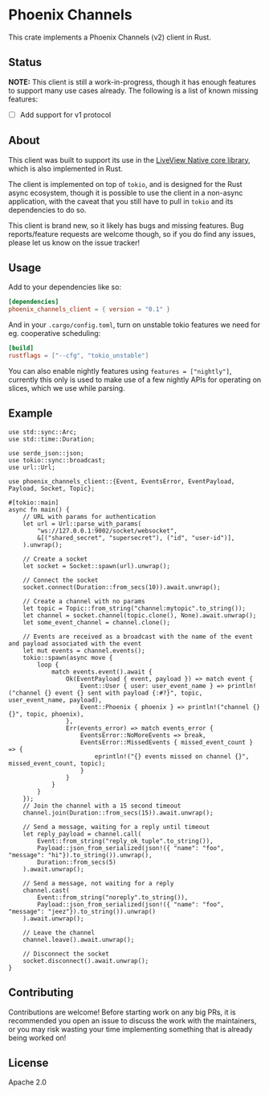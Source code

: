 # Phoenix Channels

This crate implements a Phoenix Channels (v2) client in Rust.

## Status

**NOTE:** This client is still a work-in-progress, though it has enough features to support many
use cases already. The following is a list of known missing features:

- [ ] Add support for v1 protocol

## About

This client was built to support its use in the [LiveView Native core library](https://github.com/liveview-native/liveview-native-core),
which is also implemented in Rust.

The client is implemented on top of `tokio`, and is designed for the Rust async ecosystem, though it is possible to use the
client in a non-async application, with the caveat that you still have to pull in `tokio` and its dependencies to do so.

This client is brand new, so it likely has bugs and missing features. Bug reports/feature requests are welcome though, so
if you do find any issues, please let us know on the issue tracker!

## Usage

Add to your dependencies like so:

```toml
[dependencies]
phoenix_channels_client = { version = "0.1" }
```

And in your `.cargo/config.toml`, turn on unstable tokio features we need for eg. cooperative scheduling:

```toml
[build]
rustflags = ["--cfg", "tokio_unstable"]
```

You can also enable nightly features using `features = ["nightly"]`, currently this only is used to make use of a few
nightly APIs for operating on slices, which we use while parsing.

## Example

```rust,no_run
use std::sync::Arc;
use std::time::Duration;

use serde_json::json;
use tokio::sync::broadcast;
use url::Url;

use phoenix_channels_client::{Event, EventsError, EventPayload, Payload, Socket, Topic};

#[tokio::main]
async fn main() {
    // URL with params for authentication
    let url = Url::parse_with_params(
        "ws://127.0.0.1:9002/socket/websocket",
        &[("shared_secret", "supersecret"), ("id", "user-id")],
    ).unwrap();

    // Create a socket
    let socket = Socket::spawn(url).unwrap();

    // Connect the socket
    socket.connect(Duration::from_secs(10)).await.unwrap();

    // Create a channel with no params
    let topic = Topic::from_string("channel:mytopic".to_string());
    let channel = socket.channel(topic.clone(), None).await.unwrap();
    let some_event_channel = channel.clone();

    // Events are received as a broadcast with the name of the event and payload associated with the event
    let mut events = channel.events();
    tokio::spawn(async move {
        loop {
            match events.event().await {
                Ok(EventPayload { event, payload }) => match event {
                    Event::User { user: user_event_name } => println!("channel {} event {} sent with payload {:#?}", topic, user_event_name, payload),
                    Event::Phoenix { phoenix } => println!("channel {} {}", topic, phoenix),
                },
                Err(events_error) => match events_error {
                    EventsError::NoMoreEvents => break,
                    EventsError::MissedEvents { missed_event_count } => {
                        eprintln!("{} events missed on channel {}", missed_event_count, topic);
                    }
                }
            }
        }
    });
    // Join the channel with a 15 second timeout
    channel.join(Duration::from_secs(15)).await.unwrap();

    // Send a message, waiting for a reply until timeout
    let reply_payload = channel.call(
        Event::from_string("reply_ok_tuple".to_string()),
        Payload::json_from_serialized(json!({ "name": "foo", "message": "hi"}).to_string()).unwrap(),
        Duration::from_secs(5)
    ).await.unwrap();

    // Send a message, not waiting for a reply
    channel.cast(
        Event::from_string("noreply".to_string()),
        Payload::json_from_serialized(json!({ "name": "foo", "message": "jeez"}).to_string()).unwrap()
    ).await.unwrap();

    // Leave the channel
    channel.leave().await.unwrap();

    // Disconnect the socket
    socket.disconnect().await.unwrap();
}
```

## Contributing

Contributions are welcome! Before starting work on any big PRs, it is recommended you open an issue
to discuss the work with the maintainers, or you may risk wasting your time implementing something that
is already being worked on!

## License

Apache 2.0
